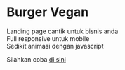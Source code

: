 # Burger Vegan
Landing page cantik untuk bisnis anda\
Full responsive untuk mobile\
Sedikit animasi dengan javascript

Silahkan coba [di sini](https://burger-vegan.netlify.com/)
